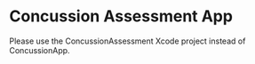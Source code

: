 Concussion Assessment App
===

Please use the ConcussionAssessment Xcode project instead of ConcussionApp.
